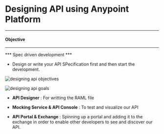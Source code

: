 # Designing API using Anypoint Platform #

---
#### Objective ####
---

*** Spec driven development *** 

* Design or write your API SPecification first and then start the development.

![designing api objectives](https://user-images.githubusercontent.com/4846462/27518174-272ef5aa-59d1-11e7-95f0-6dd5a1ab6593.JPG)


![designing api goals](https://user-images.githubusercontent.com/4846462/27518227-c10efb56-59d2-11e7-9949-1d3dc1df0b23.gif)

* **API Designer** : For writting the RAML file

* **Mocking Service & API Console** : To test and visualize our API

* **API Portal & Exchange** : Spinning up a portal and adding it to the exchange in order to enable other developers to see and discover our API.

